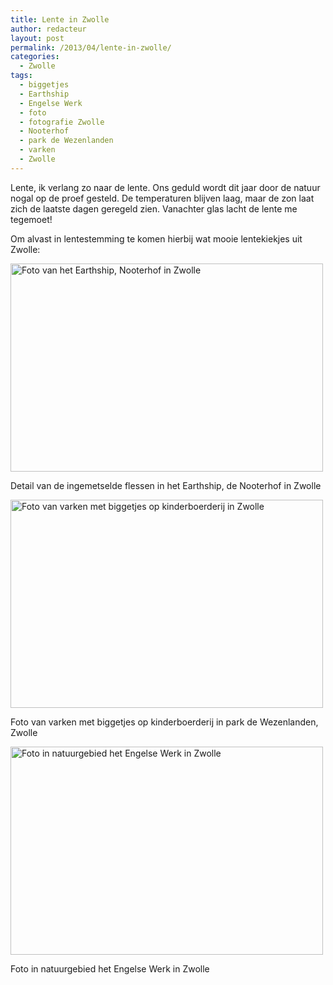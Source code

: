 ```yaml
---
title: Lente in Zwolle
author: redacteur
layout: post
permalink: /2013/04/lente-in-zwolle/
categories:
  - Zwolle
tags:
  - biggetjes
  - Earthship
  - Engelse Werk
  - foto
  - fotografie Zwolle
  - Nooterhof
  - park de Wezenlanden
  - varken
  - Zwolle
---
```

Lente, ik verlang zo naar de lente. Ons geduld wordt dit jaar door de natuur nogal op de proef gesteld. De temperaturen blijven laag, maar de zon laat zich de laatste dagen geregeld zien. Vanachter glas lacht de lente me tegemoet!

Om alvast in lentestemming te komen hierbij wat mooie lentekiekjes uit Zwolle:

<div id="attachment_3506" style="width: 510px" class="wp-caption aligncenter">
  <img class="size-full wp-image-3506" src="http://www.schildertuin.nl/wordpress/wp-content/uploads/2013/04/Earthship_Zwolle.jpg" alt="Foto van het Earthship, Nooterhof in Zwolle" width="500" height="333" />
  
  <p class="wp-caption-text">
    Detail van de ingemetselde flessen in het Earthship, de Nooterhof in Zwolle
  </p>
</div>

<div id="attachment_3507" style="width: 510px" class="wp-caption aligncenter">
  <img class="size-full wp-image-3507" src="http://www.schildertuin.nl/wordpress/wp-content/uploads/2013/04/kinderboerderij_Zwolle.jpg" alt="Foto van varken met biggetjes op kinderboerderij in Zwolle" width="500" height="333" />
  
  <p class="wp-caption-text">
    Foto van varken met biggetjes op kinderboerderij in park de Wezenlanden, Zwolle
  </p>
</div>

<div id="attachment_3511" style="width: 510px" class="wp-caption aligncenter">
  <img class="size-full wp-image-3511" src="http://www.schildertuin.nl/wordpress/wp-content/uploads/2013/04/Engelse_Werk_Zwolle1.jpg" alt="Foto in natuurgebied het Engelse Werk in Zwolle" width="500" height="333" />
  
  <p class="wp-caption-text">
    Foto in natuurgebied het Engelse Werk in Zwolle
  </p>
</div>